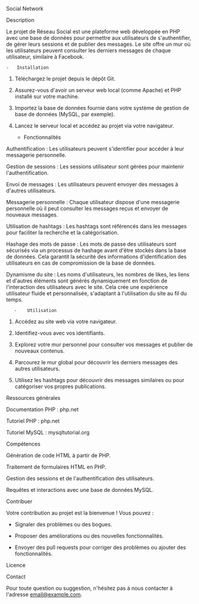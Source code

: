  

Social Network 

  

Description 

Le projet de Réseau Social est une plateforme web développée en PHP avec une base de données pour permettre aux utilisateurs de s'authentifier, de gérer leurs sessions et de publier des messages. Le site offre un mur où les utilisateurs peuvent consulter les derniers messages de chaque utilisateur, similaire à Facebook. 

  

    - 	Installation 

1. Téléchargez le projet depuis le dépôt Git. 

2. Assurez-vous d'avoir un serveur web local (comme Apache) et PHP installé sur votre machine. 

3. Importez la base de données fournie dans votre système de gestion de base de données (MySQL, par exemple). 

4. Lancez le serveur local et accédez au projet via votre navigateur. 

  
    -    Fonctionnalités 

Authentification : Les utilisateurs peuvent s'identifier pour accéder à leur messagerie personnelle. 

Gestion de sessions : Les sessions utilisateur sont gérées pour maintenir l'authentification. 

Envoi de messages : Les utilisateurs peuvent envoyer des messages à d'autres utilisateurs. 

Messagerie personnelle : Chaque utilisateur dispose d'une messagerie personnelle où il peut consulter les messages reçus et envoyer de nouveaux messages. 

Utilisation de hashtags : Les hashtags sont référencés dans les messages pour faciliter la recherche et la catégorisation. 

Hashage des mots de passe : Les mots de passe des utilisateurs sont sécurisés via un processus de hashage avant d'être stockés dans la base de données. Cela garantit la sécurité des informations d'identification des utilisateurs en cas de compromission de la base de données. 

Dynamisme du site : Les noms d'utilisateurs, les nombres de likes, les liens et d'autres éléments sont générés dynamiquement en fonction de l'interaction des utilisateurs avec le site. Cela crée une expérience utilisateur fluide et personnalisée, s'adaptant à l'utilisation du site au fil du temps. 

  

       -	Utilisation 

1. Accédez au site web via votre navigateur. 

2. Identifiez-vous avec vos identifiants. 

3. Explorez votre mur personnel pour consulter vos messages et publier de nouveaux contenus. 

4. Parcourez le mur global pour découvrir les derniers messages des autres utilisateurs. 

5. Utilisez les hashtags pour découvrir des messages similaires ou pour catégoriser vos propres publications. 

 

Ressources générales 

Documentation PHP : php.net 

Tutoriel PHP : php.net 

Tutoriel MySQL : mysqltutorial.org 

 

Compétences 

Génération de code HTML à partir de PHP. 

Traitement de formulaires HTML en PHP. 

Gestion des sessions et de l'authentification des utilisateurs. 

Requêtes et interactions avec une base de données MySQL. 

 

  

Contribuer 

Votre contribution au projet est la bienvenue ! Vous pouvez : 

- Signaler des problèmes ou des bogues. 

- Proposer des améliorations ou des nouvelles fonctionnalités. 

- Envoyer des pull requests pour corriger des problèmes ou ajouter des fonctionnalités. 

  

Licence 

  

  

Contact 

Pour toute question ou suggestion, n'hésitez pas à nous contacter à l'adresse email@example.com. 

 
